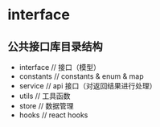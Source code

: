 # interface

## 公共接口库目录结构

- interface // 接口（模型）
- constants // constants & enum & map
- service // api 接口（对返回结果进行处理）
- utils // 工具函数
- store // 数据管理
- hooks // react hooks